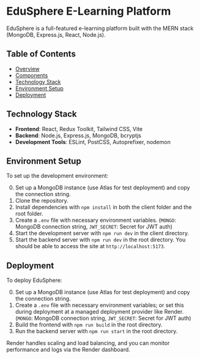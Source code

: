 # EduSphere E-Learning Platform

EduSphere is a full-featured e-learning platform built with the MERN stack (MongoDB, Express.js, React, Node.js).

## Table of Contents

- [Overview](#overview)
- [Components](#components)
- [Technology Stack](#technology-stack)
- [Environment Setup](#environment-setup)
- [Deployment](#deployment)

## Technology Stack

- **Frontend**: React, Redux Toolkit, Tailwind CSS, Vite
- **Backend**: Node.js, Express.js, MongoDB, bcryptjs
- **Development Tools**: ESLint, PostCSS, Autoprefixer, nodemon

## Environment Setup

To set up the development environment:

0. Set up a MongoDB instance (use Atlas for test deployment) and copy the connection string.
1. Clone the repository.
2. Install dependencies with `npm install` in both the client folder and the root folder.
3. Create a `.env` file with necessary environment variables. (`MONGO`: MongoDB connection string, `JWT_SECRET`: Secret for JWT auth)
4. Start the development server with `npm run dev` in the client directory.
5. Start the backend server with `npm run dev` in the root directory. You should be able to access the site at `http://localhost:5173`.

## Deployment

To deploy EduSphere:

0. Set up a MongoDB instance (use Atlas for test deployment) and copy the connection string.
1. Create a `.env` file with necessary environment variables; or set this during deployment at a managed deployment provider like Render. (`MONGO`: MongoDB connection string, `JWT_SECRET`: Secret for JWT auth)
2. Build the frontend with `npm run build` in the root directory.
3. Run the backend server with `npm run start` in the root directory.

Render handles scaling and load balancing, and you can monitor performance and logs via the Render dashboard.
